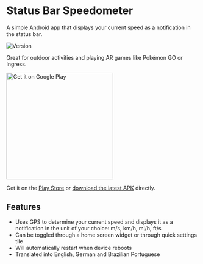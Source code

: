 # Status Bar Speedometer
A simple Android app that displays your current speed as a notification in the status bar.

![Version](https://img.shields.io/badge/version-3.0.0-green.svg)

Great for outdoor activities and playing AR games like Pokémon GO or Ingress.

<a href="https://play.google.com/store/apps/details?id=ch.rmy.android.statusbar_tacho">
<img alt="Get it on Google Play" src="http://steverichey.github.io/google-play-badge-svg/img/en_get.svg" width="280" />
</a>

Get it on the [Play Store](https://play.google.com/store/apps/details?id=ch.rmy.android.statusbar_tacho) or [download the latest APK](https://github.com/Waboodoo/Status-Bar-Tachometer/releases) directly.

## Features
- Uses GPS to determine your current speed and displays it as a notification in the unit of your choice: m/s, km/h, mi/h, ft/s
- Can be toggled through a home screen widget or through quick settings tile
- Will automatically restart when device reboots
- Translated into English, German and Brazilian Portuguese
